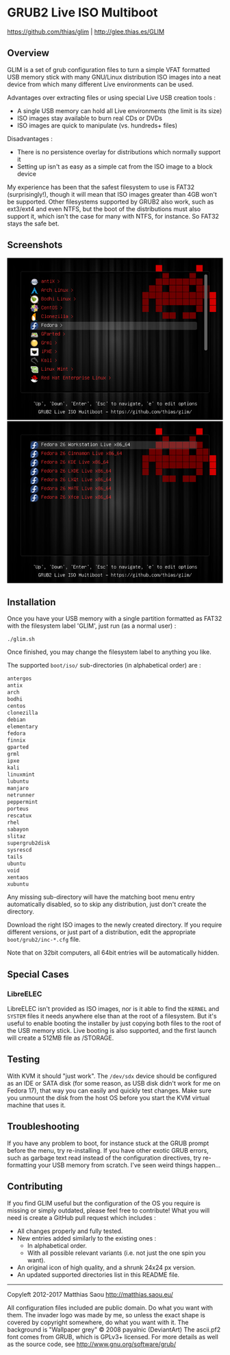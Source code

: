 GRUB2 Live ISO Multiboot
========================

https://github.com/thias/glim | http://glee.thias.es/GLIM


Overview
--------

GLIM is a set of grub configuration files to turn a simple VFAT formatted USB
memory stick with many GNU/Linux distribution ISO images into a neat device
from which many different Live environments can be used.

Advantages over extracting files or using special Live USB creation tools :

 * A single USB memory can hold all Live environments (the limit is its size)
 * ISO images stay available to burn real CDs or DVDs
 * ISO images are quick to manipulate (vs. hundreds+ files)

Disadvantages :

 * There is no persistence overlay for distributions which normally support it
 * Setting up isn't as easy as a simple cat from the ISO image to a block device

My experience has been that the safest filesystem to use is FAT32
(surprisingly!), though it will mean that ISO images greater than 4GB won't be
supported. Other filesystems supported by GRUB2 also work, such as ext3/ext4
and even NTFS, but the boot of the distributions must also support it, which
isn't the case for many with NTFS, for instance. So FAT32 stays the safe bet.


Screenshots
-----------

![Main Menu](https://github.com/thias/glim/raw/master/screenshots/GLIM-3.0-shot1.png)
![Ubuntu Submenu](https://github.com/thias/glim/raw/master/screenshots/GLIM-3.0-shot2.png)


Installation
------------

Once you have your USB memory with a single partition formatted as FAT32 with
the filesystem label 'GLIM', just run (as a normal user) :

    ./glim.sh

Once finished, you may change the filesystem label to anything you like.

The supported `boot/iso/` sub-directories (in alphabetical order) are :

    antergos
    antix
    arch
    bodhi
    centos
    clonezilla
    debian
    elementary
    fedora
    finnix
    gparted
    grml
    ipxe
    kali
    linuxmint
    lubuntu
    manjaro
    netrunner
    peppermint
    porteus
    rescatux
    rhel
    sabayon
    slitaz
    supergrub2disk
    sysrescd
    tails
    ubuntu
    void
    xentaos
    xubuntu

Any missing sub-directory will have the matching boot menu entry automatically
disabled, so to skip any distribution, just don't create the directory.

Download the right ISO images to the newly created directory. If you require
different versions, or just part of a distribution, edit the appropriate
`boot/grub2/inc-*.cfg` file.

Note that on 32bit computers, all 64bit entries will be automatically hidden.


Special Cases
-------------

### LibreELEC

LibreELEC isn't provided as ISO images, nor is it able to find the `KERNEL` and
`SYSTEM` files it needs anywhere else than at the root of a filesystem.
But it's useful to enable booting the installer by just copying both
files to the root of the USB memory stick.
Live booting is also supported, and the first launch will create a 512MB file
as /STORAGE.


Testing
-------

With KVM it should "just work". The `/dev/sdx` device should be configured as
an IDE or SATA disk (for some reason, as USB disk didn't work for me on Fedora
17), that way you can easily and quickly test changes.
Make sure you unmount the disk from the host OS before you start the KVM
virtual machine that uses it.


Troubleshooting
---------------

If you have any problem to boot, for instance stuck at the GRUB prompt before
the menu, try re-installing.
If you have other exotic GRUB errors, such as garbage text read instead of the
configuration directives, try re-formatting your USB memory from scratch.
I've seen weird things happen...


Contributing
------------

If you find GLIM useful but the configuration of the OS you require is missing
or simply outdated, please feel free to contribute! What you will need is
create a GitHub pull request which includes :
 * All changes properly and fully tested.
 * New entries added similarly to the existing ones :
   * In alphabetical order.
   * With all possible relevant variants (i.e. not just the one spin you want).
 * An original icon of high quality, and a shrunk 24x24 px version.
 * An updated supported directories list in this README file.


---
Copyleft 2012-2017 Matthias Saou http://matthias.saou.eu/

All configuration files included are public domain. Do what you want with them.
The invader logo was made by me, so unless the exact shape is covered by
copyright somewhere, do what you want with it.
The background is "Wallpaper grey" © 2008 payalnic (DeviantArt)
The ascii.pf2 font comes from GRUB, which is GPLv3+ licensed. For more details 
as well as the source code, see http://www.gnu.org/software/grub/

